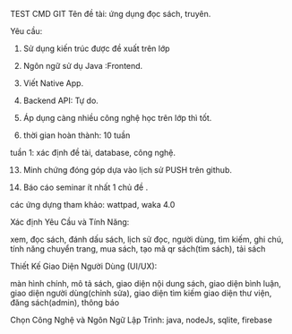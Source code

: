 TEST CMD GIT
Tên đề tài: ứng dụng đọc sách, truyên.

Yêu cầu: 

1. Sử dụng kiến trúc được đề xuất trên lớp
   
3. Ngôn ngữ sử dụ Java :Frontend.
   
5. Viết Native App.
   
7. Backend API: Tự do.
   
9. Áp dụng càng nhiều công nghệ học trên lớp thì tốt.
    
11. thời gian hoàn thành: 10 tuần

tuần 1: xác định đề tài, database, công nghệ.
    
13. Minh chứng đóng góp dựa vào lịch sử PUSH trên github.
    
15. Báo cáo seminar ít nhất 1 chủ đề .
 
các ứng dựng tham khảo: wattpad, waka 4.0

Xác định Yêu Cầu và Tính Năng:

xem, đọc sách, đánh dấu sách, lịch sử đọc,
người dùng, tìm kiếm, ghi chú, tính năng chuyển trang, 
mua sách, tạo mã qr sách(tìm sách), tải sách

Thiết Kế Giao Diện Người Dùng (UI/UX):

màn hình chính, mô tả sách, giao diện nội dung sách, 
giao diện bình luận, giao diện người dùng(chỉnh sửa),  giao diện tìm kiếm
giao diện thư viện, đăng sách(admin), thông báo

Chọn Công Nghệ và Ngôn Ngữ Lập Trình:
java, nodeJs, sqlite, firebase
